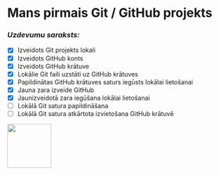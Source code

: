 # Mans pirmais Git / GitHub projekts
### *Uzdevumu saraksts:*
-  [x] Izveidots Git projekts lokali
-  [x] Izveidots GitHub konts
-  [x] Izveidots GitHub krātuve
-  [x] Lokālie Git faili uzstāti uz GitHub krātuves
-  [x] Papildinātas GitHub krātuves saturs iegūsts lokālai lietošanai 
-  [x] Jauna zara izveide GitHub
-  [x] Jaunizveidotā zara iegūšana lokālai lietošanai
-  [ ] Lokālā Git satura papildināšana
-  [ ] Lokālā Git satura atkārtota izvietošana GitHub krātuvē

<img src="images/pizza.png" width="100">
